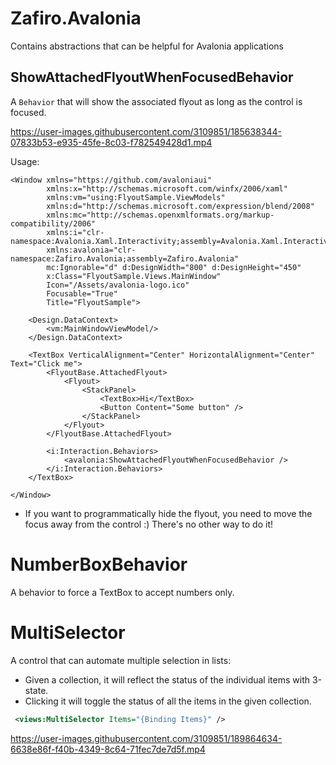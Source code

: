 # Zafiro.Avalonia

Contains abstractions that can be helpful for Avalonia applications

## ShowAttachedFlyoutWhenFocusedBehavior

A `Behavior` that will show the associated flyout as long as the control is focused.

https://user-images.githubusercontent.com/3109851/185638344-07833b53-e935-45fe-8c03-f782549428d1.mp4

Usage:

```
<Window xmlns="https://github.com/avaloniaui"
        xmlns:x="http://schemas.microsoft.com/winfx/2006/xaml"
        xmlns:vm="using:FlyoutSample.ViewModels"
        xmlns:d="http://schemas.microsoft.com/expression/blend/2008"
        xmlns:mc="http://schemas.openxmlformats.org/markup-compatibility/2006"
        xmlns:i="clr-namespace:Avalonia.Xaml.Interactivity;assembly=Avalonia.Xaml.Interactivity"
        xmlns:avalonia="clr-namespace:Zafiro.Avalonia;assembly=Zafiro.Avalonia"
        mc:Ignorable="d" d:DesignWidth="800" d:DesignHeight="450"
        x:Class="FlyoutSample.Views.MainWindow"
        Icon="/Assets/avalonia-logo.ico"
        Focusable="True"
        Title="FlyoutSample">

    <Design.DataContext>
        <vm:MainWindowViewModel/>
    </Design.DataContext>

    <TextBox VerticalAlignment="Center" HorizontalAlignment="Center" Text="Click me">
        <FlyoutBase.AttachedFlyout>
            <Flyout>
                <StackPanel>
                    <TextBox>Hi</TextBox>
                    <Button Content="Some button" />
                </StackPanel>
            </Flyout>
        </FlyoutBase.AttachedFlyout>

        <i:Interaction.Behaviors>
            <avalonia:ShowAttachedFlyoutWhenFocusedBehavior />
        </i:Interaction.Behaviors>
    </TextBox>

</Window>
```

* If you want to programmatically hide the flyout, you need to move the focus away from the control :) There's no other way to do it!

# NumberBoxBehavior

A behavior to force a TextBox to accept numbers only.

# MultiSelector

A control that can automate multiple selection in lists:

- Given a collection, it will reflect the status of the individual items with 3-state.
- Clicking it will toggle the status of all the items in the given collection.

```xml
 <views:MultiSelector Items="{Binding Items}" />
```

https://user-images.githubusercontent.com/3109851/189864634-6638e86f-f40b-4349-8c64-71fec7de7d5f.mp4

